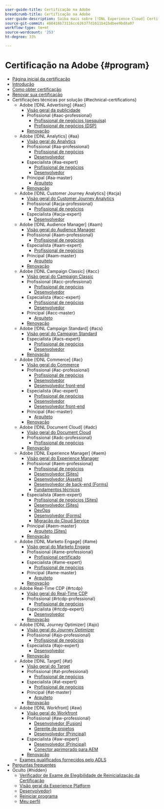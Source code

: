 ```yaml
---
user-guide-title: Certificação na Adobe
breadcrumb-title: Certificação na Adobe
user-guide-description: Saiba mais sobre [!DNL Experience Cloud] Certificação na Adobe. Descubra o que ser certificado pode fazer por você.
source-git-commit: 488418b73116cc626377d1611b41bdbee9bd8a97
workflow-type: tm+mt
source-wordcount: '253'
ht-degree: 33%

---
```



# Certificação na Adobe {#program}

+ [Página inicial da certificação](overview.md)
+ [Introdução](getting-started.md)
+ [Como obter certificação](how-to-get-certified.md)
+ [Renovar sua certificação](renew.md)
+ Certificações técnicas por solução {#technical-certifications}
   + Adobe [!DNL Advertising] {#aac}
      + [Visão geral da publicidade](/help/certifications/aac/aac-overview.md)
      + Profissional {#aac-professional}
         + [Profissional de negócios (pesquisa)](/help/certifications/aac/aac-search-p-business.md)
         + [Profissional de negócios (DSP)](/help/certifications/aac/aac-dsp-p-business.md)
      + [Renovação](/help/certifications/aac/aac-renew.md)
   + Adobe [!DNL Analytics] {#aa}
      + [Visão geral do Analytics](/help/certifications/aa/aa-overview.md)
      + Profissional {#aa-professional}
         + [Profissional de negócios](/help/certifications/aa/aa-p-business.md)
         + [Desenvolvedor](/help/certifications/aa/aa-p-developer.md)
      + Especialista {#aa-expert}
         + [Profissional de negócios](/help/certifications/aa/aa-e-business.md)
         + [Desenvolvedor](/help/certifications/aa/aa-e-developer.md)
      + Principal {#aa-master}
         + [Arquiteto](/help/certifications/aa/aa-m-architect.md)
      + [Renovação](/help/certifications/aa/aa-renew.md)
   + Adobe [!DNL Customer Journey Analytics] {#acja}
      + [Visão geral do Customer Journey Analytics](/help/certifications/acja/acja-overview.md)
      + Profissional {#acja-professional}
         + [Profissional de negócios](/help/certifications/acja/acja-p-business.md)
      + Especialista {#acja-expert}
         + [Desenvolvedor](/help/certifications/acja/acja-e-developer.md)
   + Adobe [!DNL Audience Manager] {#aam}
      + [Visão geral do Audience Manager](/help/certifications/aam/aam-overview.md)
      + Profissional {#aam-professional}
         + [Profissional de negócios](/help/certifications/aam/aam-p-business.md)
      + Especialista {#aam-expert}
         + [Profissional de negócios](/help/certifications/aam/aam-e-business.md)
      + Principal {#aam-master}
         + [Arquiteto](/help/certifications/aam/aam-m-architect.md)
      + [Renovação](/help/certifications/aam/aam-renew.md)
   + Adobe [!DNL Campaign Classic] {#acc}
      + [Visão geral do Campaign Classic](/help/certifications/acc/acc-overview.md)
      + Profissional {#acc-professional}
         + [Profissional de negócios](/help/certifications/acc/acc-p-business.md)
         + [Desenvolvedor](/help/certifications/acc/acc-p-developer.md)
      + Especialista {#acc-expert}
         + [Profissional de negócios](/help/certifications/acc/acc-e-business.md)
         + [Desenvolvedor](/help/certifications/acc/acc-e-developer.md)
      + Principal {#acc-master}
         + [Arquiteto](/help/certifications/acc/acc-m-developer.md)
      + [Renovação](/help/certifications/acc/acc-renew.md)
   + Adobe [!DNL Campaign Standard] {#acs}
      + [Visão geral do Campaign Standard](/help/certifications/acs/acs-overview.md)
      + Especialista {#acs-expert}
         + [Profissional de negócios](/help/certifications/acs/acs-e-business.md)
         + [Desenvolvedor](/help/certifications/acs/acs-e-developer.md)
      + [Renovação](/help/certifications/acs/acs-renew.md)
   + Adobe [!DNL Commerce] {#ac}
      + [Visão geral do Commerce](/help/certifications/ac/ac-overview.md)
      + Profissional {#ac-professional}
         + [Profissional de negócios](/help/certifications/ac/ac-p-business.md)
         + [Desenvolvedor](/help/certifications/ac/ac-p-developer.md)
         + [Desenvolvedor front-end](/help/certifications/ac/ac-p-fedeveloper0623.md)
      + Especialista {#ac-expert}
         + [Profissional de negócios](/help/certifications/ac/ac-e-business.md)
         + [Desenvolvedor](/help/certifications/ac/ac-e-developer.md)
         + [Desenvolvedor front-end](/help/certifications/ac/ac-e-fedeveloper0623.md)
      + Principal {#ac-master}
         + [Arquiteto](/help/certifications/ac/ac-m-architect.md)
      + [Renovação](/help/certifications/ac/ac-renew.md)
   + Adobe [!DNL Document Cloud] {#adc}
      + [Visão geral do Document Cloud](/help/certifications/adc/adc-overview.md)
      + Profissional {#adc-professional}
         + [Profissional de negócios](/help/certifications/adc/adc-p-business.md)
      + [Renovação](/help/certifications/adc/adc-renew.md)
   + Adobe [!DNL Experience Manager] {#aem}
      + [Visão geral do Experience Manager](/help/certifications/aem/aem-overview.md)
      + Profissional {#aem-professional}
         + [Profissional de negócios](/help/certifications/aem/aem-p-business.md)
         + [Desenvolvedor (Sites)](/help/certifications/aem/aem-sites-p-developer.md)
         + [Desenvolvedor (Assets)](/help/certifications/aem/aem-assets-p-developer.md)
         + [Desenvolvedor de back-end (Forms)](/help/certifications/aem/aem-forms-p-bedeveloper.md)
         + [Fundamentos técnicos](/help/certifications/aem/aem-p-foundations.md)
      + Especialista {#aem-expert}
         + [Profissional de negócios (Sites)](/help/certifications/aem/aem-sites-e-business.md)
         + [Desenvolvedor (Sites)](/help/certifications/aem/aem-sites-e-developer.md)
         + [DevOps](/help/certifications/aem/aem-devops-e-engineer.md)
         + [Desenvolvedor (Forms)](/help/certifications/aem/aem-forms-e-developer.md)
         + [Migração do Cloud Service](/help/certifications/aem/aem-cs-e-migration.md)
      + Principal {#aem-master}
         + [Arquiteto (Sites)](/help/certifications/aem/aem-sites-m-architect.md)
      + [Renovação](/help/certifications/aem/aem-renew.md)
   + Adobe [!DNL Marketo Engage] {#ame}
      + [Visão geral do Marketo Engage](/help/certifications/ame/ame-overview.md)
      + Profissional {#ame-professional}
         + [Profissional certificado](/help/certifications/ame/ame-p.md)
      + Especialista {#ame-expert}
         + [Profissional de negócios](/help/certifications/ame/ame-e-business.md)
      + Principal {#ame-master}
         + [Arquiteto](/help/certifications/ame/ame-m-architect-23-08.md)
      + [Renovação](/help/certifications/ame/ame-renew.md)
   + Adobe Real-Time CDP {#rtcdp}
      + [Visão geral do Real-Time CDP](/help/certifications/rtcdp/rtcdp-overview.md)
      + Profissional {#rtcdp-professional}
         + [Profissional de negócios](/help/certifications/rtcdp/rtcdp-p-business.md)
      + Especialista {#rtcdp-expert}
         + [Desenvolvedor](/help/certifications/rtcdp/rtcdp-e-developer.md)
      + [Renovação](/help/certifications/rtcdp/rtcdp-renew.md)
   + Adobe [!DNL Journey Optimizer] {#ajo}
      + [Visão geral do Journey Optimizer](/help/certifications/ajo/ajo-overview.md)
      + Profissional {#ajo-professional}
         + [Profissional de negócios](/help/certifications/ajo/ajo-p-business.md)
      + Especialista {#ajo-expert}
         + [Desenvolvedor](/help/certifications/ajo/ajo-e-developer-23-10.md)
      + [Renovação](/help/certifications/ajo/ajo-renew.md)
   + Adobe [!DNL Target] {#at}
      + [Visão geral do Target](/help/certifications/at/at-overview.md)
      + Profissional {#at-professional}
         + [Profissional de negócios](/help/certifications/at/at-p-business.md)
      + Especialista {#at-expert}
         + [Profissional de negócios](/help/certifications/at/at-e-business.md)
      + Principal {#at-master}
         + [Arquiteto](/help/certifications/at/at-m-architect0623.md)
      + [Renovação](/help/certifications/at/at-renew.md)
   + Adobe [!DNL Workfront] {#aw}
      + [Visão geral do Workfront](/help/certifications/aw/aw-overview.md)
      + Profissional {#aw-professional}
         + [Desenvolvedor (Fusion)](/help/certifications/aw/aw-fusion-p-developer.md)
         + [Gerente de projetos](/help/certifications/aw/aw-p-project-manager.md)
         + [Desenvolvedor (Principal)](/help/certifications/aw/aw-core-p-developer-23-12.md)
      + Especialista {#aw-expert}
         + [Desenvolvedor (Principal)](/help/certifications/aw/aw-core-e-developer-23-08.md)
         + [Conector aprimorado para AEM](/help/certifications/aw/aw-aem-e-connector.md)
      + [Renovação](/help/certifications/aw/aw-renew.md)
   + [Exames qualificados fornecidos pelo ADLS](https://learning.adobe.com/certification/credentials)
+ [Perguntas frequentes](faq.md)
+ Oculto {#hidden}
   + [Verificador de Exame de Elegibilidade de Reinicialização da Certificação](exam-eligibility-check.md)
   + [Visão geral da Experience Platform](/help/certifications/aep/aep-overview.md)
   + [Desenvolvedor)](/help/certifications/aep/aep-e-foundations.md)
   + [Reiniciar programa](restart-program.md)
   + [Meu perfil](my-profile.md)